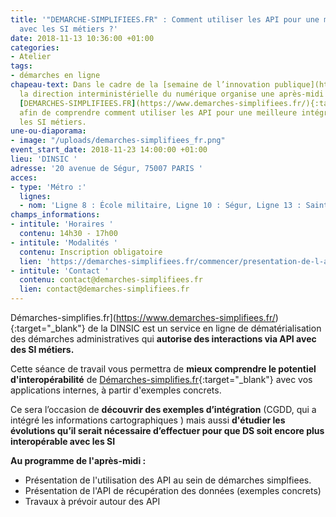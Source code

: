 ```yaml
---
title: '"DEMARCHE-SIMPLIFIEES.FR" : Comment utiliser les API pour une meilleure  intégration
  avec les SI métiers ?'
date: 2018-11-13 10:36:00 +01:00
categories:
- Atelier
tags:
- démarches en ligne
chapeau-text: Dans le cadre de la [semaine de l’innovation publique](http://www.modernisation.gouv.fr/la-semaine-de-linnovation-publique){:target="_blank"},
  la direction interministérielle du numérique organise une après-midi autour de l'outil
  [DEMARCHES-SIMPLIFIEES.FR](https://www.demarches-simplifiees.fr/){:target="_blank"}
  afin de comprendre comment utiliser les API pour une meilleure intégration avec
  les SI métiers.
une-ou-diaporama:
- image: "/uploads/demarches-simplifiees_fr.png"
event_start_date: 2018-11-23 14:00:00 +01:00
lieu: 'DINSIC '
adresse: '20 avenue de Ségur, 75007 PARIS '
acces:
- type: 'Métro :'
  lignes:
  - nom: 'Ligne 8 : École militaire, Ligne 10 : Ségur, Ligne 13 : Saint-François-Xavier'
champs_informations:
- intitule: 'Horaires '
  contenu: 14h30 - 17h00
- intitule: 'Modalités '
  contenu: Inscription obligatoire
  lien: 'https://demarches-simplifiees.fr/commencer/presentation-de-l-api '
- intitule: 'Contact '
  contenu: contact@demarches-simplifiees.fr
  lien: contact@demarches-simplifiees.fr
---
```


Démarches-simplifies.fr](https://www.demarches-simplifiees.fr/){:target="_blank"} de la DINSIC est un service en ligne de dématérialisation des démarches administratives qui **autorise des interactions via API avec des SI métiers.**

Cette séance de travail vous permettra de **mieux comprendre le potentiel d'interopérabilité** de [Démarches-simplifies.fr](https://www.demarches-simplifiees.fr/){:target="_blank"} avec vos applications internes, à partir d'exemples concrets.

Ce sera l’occasion de **découvrir des exemples d’intégration** (CGDD, qui a intégré les informations cartographiques ) mais aussi **d'étudier les évolutions qu’il serait nécessaire d’effectuer pour que DS soit encore plus interopérable avec les SI**

**Au programme de l'après-midi :**

* Présentation de l'utilisation des API au sein de démarches simplfiees.
* Présentation de l'API de récupération des données (exemples concrets)
* Travaux à prévoir autour des API


